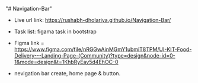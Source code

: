 "# Navigation-Bar" 

* Live url link: https://rushabh-dholariya.github.io/Navigation-Bar/

* Task list:  figama task in bootstrap

* Figma link = https://www.figma.com/file/nRGGwAinMGmY1ubmiT8TPM/UI-KIT-Food-Delivery---Landing-Page-(Community)?type=design&node-id=0-1&mode=design&t=1KhbRyEav5d4EhOC-0 

* nevigation bar create, home page & button.
